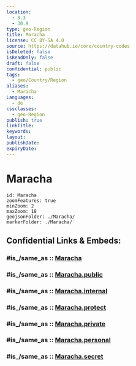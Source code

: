 ```yaml
---
location:
  - 3.3
  - 30.9
type: geo-Region
title: Maracha
license: CC BY-SA 4.0
source: https://datahub.io/core/country-codes
isDeleted: false
isReadOnly: false
draft: false
confidential: public
tags:
  - geo/Country/Region
aliases:
  - Maracha
Languages:
  - de
cssclasses:
  - geo-Region
publish: true
linkTitle:
keywords:
layout:
publishDate:
expiryDate:
---
```


# Maracha

```leaflet
id: Maracha
zoomFeatures: true 
minZoom: 2 
maxZoom: 18
geojsonFolder: ./Maracha/
markerFolder: ./Maracha/
```


## Confidential Links & Embeds: 

### #is_/same_as :: [Maracha](/_Standards/Earth/Continent/Africa/Africa~Central/Uganda/regions~Uganda/Uganda~North/Maracha.md) 

### #is_/same_as :: [Maracha.public](/_public/Earth/Continent/Africa/Africa~Central/Uganda/regions~Uganda/Uganda~North/Maracha.public.md) 

### #is_/same_as :: [Maracha.internal](/_internal/Earth/Continent/Africa/Africa~Central/Uganda/regions~Uganda/Uganda~North/Maracha.internal.md) 

### #is_/same_as :: [Maracha.protect](/_protect/Earth/Continent/Africa/Africa~Central/Uganda/regions~Uganda/Uganda~North/Maracha.protect.md) 

### #is_/same_as :: [Maracha.private](/_private/Earth/Continent/Africa/Africa~Central/Uganda/regions~Uganda/Uganda~North/Maracha.private.md) 

### #is_/same_as :: [Maracha.personal](/_personal/Earth/Continent/Africa/Africa~Central/Uganda/regions~Uganda/Uganda~North/Maracha.personal.md) 

### #is_/same_as :: [Maracha.secret](/_secret/Earth/Continent/Africa/Africa~Central/Uganda/regions~Uganda/Uganda~North/Maracha.secret.md)

